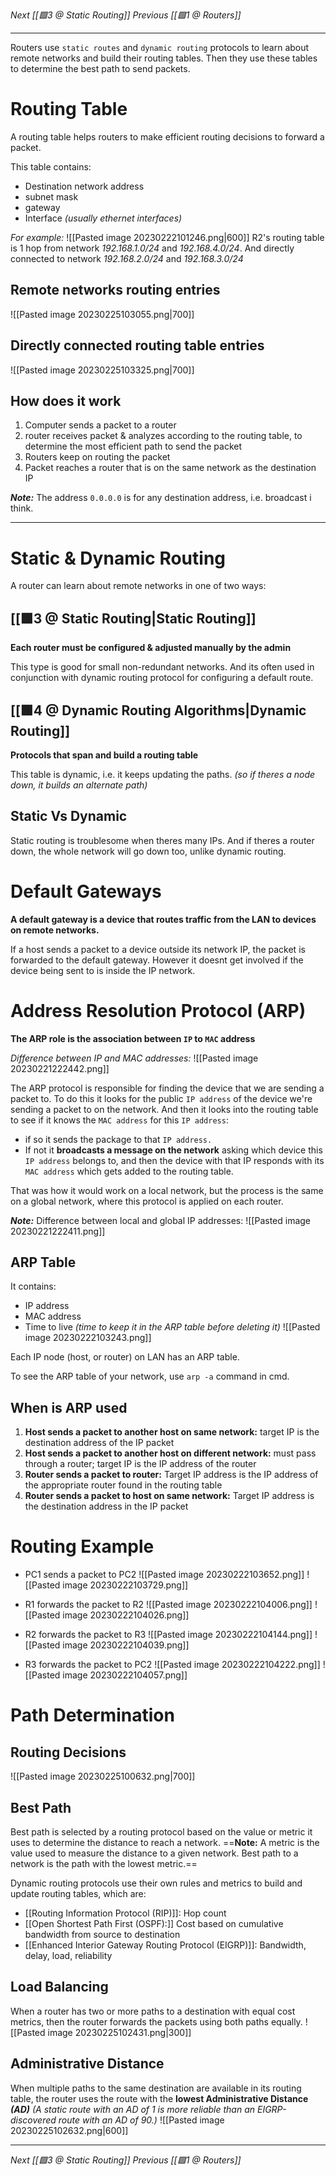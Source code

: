 _Next [[🟩3 @ Static Routing]]_
_Previous [[🟩1 @ Routers]]_

---


Routers use `static routes` and `dynamic routing` protocols to learn about remote networks and build their routing tables.
Then they use these tables to determine the best path to send packets. 

# Routing Table
A routing table helps routers to make efficient routing decisions to forward a packet.

This table contains:
- Destination network address
- subnet mask
- gateway
- Interface _(usually ethernet interfaces)_

_For example:_
![[Pasted image 20230222101246.png|600]]
R2's routing table is 1 hop from network _192.168.1.0/24_ and _192.168.4.0/24_. And directly connected to network _192.168.2.0/24_ and _192.168.3.0/24_

## Remote networks routing entries
![[Pasted image 20230225103055.png|700]]

## Directly connected routing table entries
![[Pasted image 20230225103325.png|700]]

## How does it work
1. Computer sends a packet to a router
2. router receives packet & analyzes according to the routing table, to determine the most efficient path to send the packet
3. Routers keep on routing the packet
4. Packet reaches a router that is on the same network as the destination IP

**_Note:_** The address `0.0.0.0` is for any destination address, i.e. broadcast i think.

---

# Static & Dynamic Routing
A router can learn about remote networks in one of two ways:

## [[🟩3 @ Static Routing|Static Routing]]
**Each router must be configured & adjusted manually by the admin**

This type is good for small non-redundant networks. And its often used in conjunction with dynamic routing protocol for configuring a default route.

## [[🟩4 @ Dynamic Routing Algorithms|Dynamic Routing]]
**Protocols that span and build a routing table**

This table is dynamic, i.e. it keeps updating the paths. _(so if theres a node down, it builds an alternate path)_

## Static Vs Dynamic
Static routing is troublesome when theres many IPs. And if theres a router down, the whole network will go down too, unlike dynamic routing.

# Default Gateways
**A default gateway is a device that routes traffic from the LAN to devices on remote networks.**

If a host sends a packet to a device outside its network IP, the packet is forwarded to the default gateway. However it doesnt get involved if the device being sent to is inside the IP network.

# Address Resolution Protocol (ARP)
**The ARP role is the association between `IP` to `MAC` address**

_Difference between IP and MAC addresses:_
![[Pasted image 20230221222442.png]]

The ARP protocol is responsible for finding the device that we are sending a packet to. 
To do this it looks for the public `IP address` of the device we're sending a packet to on the network. And then it looks into the routing table to see if it knows the `MAC address` for this `IP address`:
- if so it sends the package to that `IP address.` 
- If not it **broadcasts a message on the network** asking which device this `IP address` belongs to, and then the device with that IP responds with its `MAC address` which gets added to the routing table.

That was how it would work on a local network, but the process is the same on a global network, where this protocol is applied on each router.

**_Note:_** Difference between local and global IP addresses:
![[Pasted image 20230221222411.png]]


## ARP Table
It contains:
- IP address
- MAC address 
- Time to live _(time to keep it in the ARP table before deleting it)_
![[Pasted image 20230222103243.png]]

Each IP node (host, or router) on LAN has an ARP table.

To see the ARP table of your network, use `arp -a` command in cmd.

## When is ARP used
1) **Host sends a packet to another host on same network:**  target IP is the destination address of the IP packet
2) **Host sends a packet  to another host on  different network:**  must pass through a router; target IP is the IP address of the router
3) **Router sends a packet to router:**  Target IP address is the IP address of the appropriate router found in the routing table
4) **Router sends a packet to host on same network:**  Target IP address is the destination address in the IP packet

# Routing Example
- PC1 sends a packet to PC2
  ![[Pasted image 20230222103652.png]]
  ![[Pasted image 20230222103729.png]]

- R1 forwards the packet to R2
  ![[Pasted image 20230222104006.png]]
  ![[Pasted image 20230222104026.png]]
  
  
- R2 forwards the packet to R3
  ![[Pasted image 20230222104144.png]]
  ![[Pasted image 20230222104039.png]]
  
- R3 forwards the packet to PC2
  ![[Pasted image 20230222104222.png]]
  ![[Pasted image 20230222104057.png]]

# Path Determination

## Routing Decisions
![[Pasted image 20230225100632.png|700]]

## Best Path
Best path is selected by a routing protocol based on the value or metric it uses to determine the distance to reach a network.
==**Note:** A metric is the value used to measure the distance to a given network. Best path to a network is the path with the lowest metric.==

Dynamic routing protocols use their own rules and metrics to build and update routing tables, which are:
- [[Routing Information Protocol (RIP)]]: Hop count
- [[Open Shortest Path First (OSPF):]] Cost based on cumulative bandwidth from source to destination
- [[Enhanced Interior Gateway Routing Protocol (EIGRP)]]: Bandwidth, delay, load, reliability

## Load Balancing
When a router has two or more paths to a destination with equal cost metrics, then the router forwards the packets using both paths equally.
![[Pasted image 20230225102431.png|300]]

## Administrative Distance
When multiple paths to the same destination are available in its routing
table, the router uses the route with the **lowest Administrative Distance
_(AD)_** _(A static route with an AD of 1 is more reliable than an EIGRP-discovered route
with an AD of 90.)_
![[Pasted image 20230225102632.png|600]]

---
_Next [[🟩3 @ Static Routing]]_
_Previous [[🟩1 @ Routers]]_